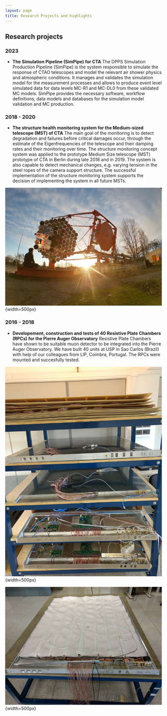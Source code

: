 ```yaml
---
layout: page
title: Research Projects and highlights
---
```

## Research projects

### 2023 
- **The Simulation Pipeline (SimPipe) for CTA**
The DPPS Simulation Production Pipeline (SimPipe) is the system responsible to simulate the response of CTAO telescopes and model the relevant air shower physics and atmospheric conditions. It manages and validates the simulation model for the measurement processes and allows to produce event level simulated data for data levels MC-R1 and MC-DL0 from these validated MC models. SimPipe provides the necessary software, workflow definitions, data models and databases for the simulation model validation and MC production.

### 2018 - 2020
- **The structure health monitoring system for the Medium-sized telescope (MST) of CTA**
The main goal of the monitoring is to detect degradation and failures before critical damages occur, through the estimate of the Eigenfrequencies of the telescope and their damping rates and their monitoring over time. The structure monitoring concept system was applied to the prototype Medium Size telescope (MST) prototype of CTA in Berlin during late 2018 and in 2019. The system is also capable to detect mechanical changes, e.g. varying tension in the steel ropes of the camera support structure. The successful implementation of the structure monitoring system supports the decision of implementing the system in all future MSTs.

![Sunset at the MST prototype in Adlershof](mst.jpg){width=500px}

### 2016 - 2018
- **Developement, construction and tests of 40 Resistive Plate Chambers (RPCs) for the Pierre Auger Observatory**
Resistive Plate Chambers have shown to be suitable muon detector to be integrated into the Pierre Auger Observatory. We have built 40 units at USP in Sao Carlos (Brazil) with help of our colleagues from LIP, Coimbra, Portugal. The RPCs were mounted and succesfully tested.

![4 mounted and functioning RPCs ](RPC.jpg){width=500px}

![One RPC during assembly](RPC2.jpg){width=500px}
